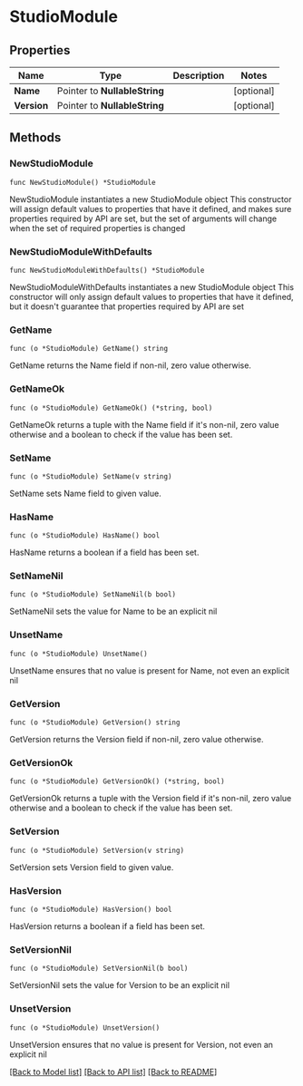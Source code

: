 # StudioModule

## Properties

Name | Type | Description | Notes
------------ | ------------- | ------------- | -------------
**Name** | Pointer to **NullableString** |  | [optional] 
**Version** | Pointer to **NullableString** |  | [optional] 

## Methods

### NewStudioModule

`func NewStudioModule() *StudioModule`

NewStudioModule instantiates a new StudioModule object
This constructor will assign default values to properties that have it defined,
and makes sure properties required by API are set, but the set of arguments
will change when the set of required properties is changed

### NewStudioModuleWithDefaults

`func NewStudioModuleWithDefaults() *StudioModule`

NewStudioModuleWithDefaults instantiates a new StudioModule object
This constructor will only assign default values to properties that have it defined,
but it doesn't guarantee that properties required by API are set

### GetName

`func (o *StudioModule) GetName() string`

GetName returns the Name field if non-nil, zero value otherwise.

### GetNameOk

`func (o *StudioModule) GetNameOk() (*string, bool)`

GetNameOk returns a tuple with the Name field if it's non-nil, zero value otherwise
and a boolean to check if the value has been set.

### SetName

`func (o *StudioModule) SetName(v string)`

SetName sets Name field to given value.

### HasName

`func (o *StudioModule) HasName() bool`

HasName returns a boolean if a field has been set.

### SetNameNil

`func (o *StudioModule) SetNameNil(b bool)`

 SetNameNil sets the value for Name to be an explicit nil

### UnsetName
`func (o *StudioModule) UnsetName()`

UnsetName ensures that no value is present for Name, not even an explicit nil
### GetVersion

`func (o *StudioModule) GetVersion() string`

GetVersion returns the Version field if non-nil, zero value otherwise.

### GetVersionOk

`func (o *StudioModule) GetVersionOk() (*string, bool)`

GetVersionOk returns a tuple with the Version field if it's non-nil, zero value otherwise
and a boolean to check if the value has been set.

### SetVersion

`func (o *StudioModule) SetVersion(v string)`

SetVersion sets Version field to given value.

### HasVersion

`func (o *StudioModule) HasVersion() bool`

HasVersion returns a boolean if a field has been set.

### SetVersionNil

`func (o *StudioModule) SetVersionNil(b bool)`

 SetVersionNil sets the value for Version to be an explicit nil

### UnsetVersion
`func (o *StudioModule) UnsetVersion()`

UnsetVersion ensures that no value is present for Version, not even an explicit nil

[[Back to Model list]](../README.md#documentation-for-models) [[Back to API list]](../README.md#documentation-for-api-endpoints) [[Back to README]](../README.md)


